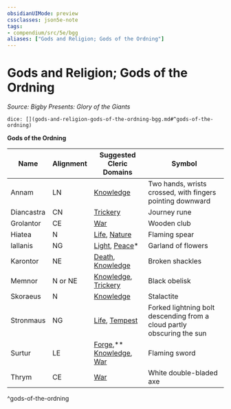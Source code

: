 ```yaml
---
obsidianUIMode: preview
cssclasses: json5e-note
tags:
- compendium/src/5e/bgg
aliases: ["Gods and Religion; Gods of the Ordning"]
---
```

# Gods and Religion; Gods of the Ordning
*Source: Bigby Presents: Glory of the Giants* 

`dice: [](gods-and-religion-gods-of-the-ordning-bgg.md#^gods-of-the-ordning)`

**Gods of the Ordning**

| Name | Alignment | Suggested Cleric Domains | Symbol |
|------|-----------|--------------------------|--------|
| Annam | LN | [Knowledge](/compendium/classes/cleric-knowledge-domain.md) | Two hands, wrists crossed, with fingers pointing downward |
| Diancastra | CN | [Trickery](/compendium/classes/cleric-trickery-domain.md) | Journey rune |
| Grolantor | CE | [War](/compendium/classes/cleric-war-domain.md) | Wooden club |
| Hiatea | N | [Life](/compendium/classes/cleric-life-domain.md), [Nature](/compendium/classes/cleric-nature-domain.md) | Flaming spear |
| Iallanis | NG | [Light](/compendium/classes/cleric-light-domain.md), [Peace](/compendium/classes/cleric-peace-domain-tce.md)* | Garland of flowers |
| Karontor | NE | [Death](/compendium/classes/cleric-death-domain.md), [Knowledge](/compendium/classes/cleric-knowledge-domain.md) | Broken shackles |
| Memnor | N or NE | [Knowledge](/compendium/classes/cleric-knowledge-domain.md), [Trickery](/compendium/classes/cleric-trickery-domain.md) | Black obelisk |
| Skoraeus | N | [Knowledge](/compendium/classes/cleric-knowledge-domain.md) | Stalactite |
| Stronmaus | NG | [Life](/compendium/classes/cleric-life-domain.md), [Tempest](/compendium/classes/cleric-tempest-domain.md) | Forked lightning bolt descending from a cloud partly obscuring the sun |
| Surtur | LE | [Forge](/compendium/classes/cleric-forge-domain-xge.md),** [Knowledge](/compendium/classes/cleric-knowledge-domain.md), [War](/compendium/classes/cleric-war-domain.md) | Flaming sword |
| Thrym | CE | [War](/compendium/classes/cleric-war-domain.md) | White double-bladed axe |
^gods-of-the-ordning